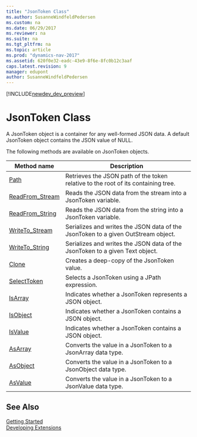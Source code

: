 ```yaml
---
title: "JsonToken Class"
ms.author: SusanneWindfeldPedersen
ms.custom: na
ms.date: 06/29/2017
ms.reviewer: na
ms.suite: na
ms.tgt_pltfrm: na
ms.topic: article
ms.prod: "dynamics-nav-2017"
ms.assetid: 620f0e32-eadc-43e9-8f6e-8fc0b12c3aaf
caps.latest.revision: 9
manager: edupont
author: SusanneWindfeldPedersen
---
```


[!INCLUDE[newdev_dev_preview](../includes/newdev_dev_preview.md)]

# JsonToken Class

A JsonToken object is a container for any well-formed JSON data. A default JsonToken object contains the JSON value of NULL.

The following methods are available on JsonToken objects.

|Method name|Description|
|-----------|-----------|
|[Path](jsontoken-path-method.md)|Retrieves the JSON path of the token relative to the root of its containing tree.|
|[ReadFrom_Stream](jsontoken-readfrom-stream-method.md)|Reads the JSON data from the stream into a JsonToken variable.|
|[ReadFrom_String](jsontoken-readfrom-string-method.md)|Reads the JSON data from the string into a JsonToken variable.|
|[WriteTo_Stream](jsontoken-writeto-stream-method.md)|Serializes and writes the JSON data of the JsonToken to a given OutStream object.|
|[WriteTo_String](jsontoken-writeto-string-method.md)|Serializes and writes the JSON data of the JsonToken to a given Text object.|
|[Clone](jsontoken-clone-method.md)|Creates a deep-copy of the JsonToken value.|
|[SelectToken](jsontoken-selecttoken-method.md)|Selects a JsonToken using a JPath expression.|
|[IsArray](jsontoken-isarray-method.md)|Indicates whether a JsonToken represents a JSON object.|
|[IsObject](jsontoken-isobject-method.md)|Indicates whether a JsonToken contains a JSON object.|
|[IsValue](jsontoken-isvalue-method.md)|Indicates whether a JsonToken contains a JSON object.|
|[AsArray](jsontoken-asarray-method.md)|Converts the value in a JsonToken to a JsonArray data type.|
|[AsObject](jsontoken-asobject-method.md)|Converts the value in a JsonToken to a JsonObject data type.|
|[AsValue](jsontoken-asvalue-method.md)|Converts the value in a JsonToken to a JsonValue data type.|

## See Also
[Getting Started](../devenv-get-started.md)  
[Developing Extensions](../devenv-dev-overview.md)
